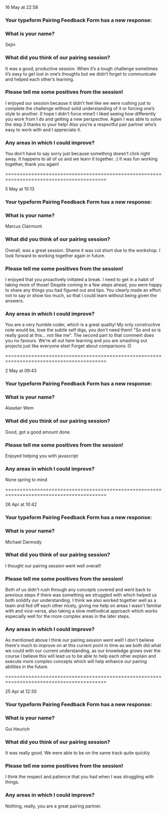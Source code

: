 
16 May at 22:58
### Your typeform Pairing Feedback Form has a new response:

### What is your name?
Sejin

### What did you think of our pairing session?
It was a good, productive session. When it’s a tough challenge sometimes it’s easy to get lost in one’s thoughts but we didn’t forget to communicate and helped each other’s learning.

### Please tell me some positives from the session!
I enjoyed our session because it didn’t feel like we were rushing just to complete the challenge without solid understanding of it or forcing one’s style to another. (I hope I didn’t force mine!) I liked seeing how differently you work from I do and getting a new perspective. Again I was able to solve the step 3 thanks to your help! Also you’re a respectful pair partner who’s easy to work with and I appreciate it.

### Any areas in which I could improve?
You don’t have to say sorry just because something doesn’t click right away. It happens to all of us and we learn it together. :) It was fun working together, thank you again!


=========================================================================================


5 May at 15:13
### Your typeform Pairing Feedback Form has a new response:

### What is your name?
Marcus Clairmont

### What did you think of our pairing session?
Overall, was a great session. Shame it was cut short due to the workshop. I look forward to working together again in future.

### Please tell me some positives from the session!
I enjoyed that you proactively initiated a break. I need to get in a habit of taking more of those! Despite coming in a few steps ahead, you were happy to share any things you had figured out and tips. You clearly made an effort not to say or show too much, so that I could learn without being given the answers.

### Any areas in which I could improve?
You are a very humble coder, which is a great quality! My only constructive note would be, lose the subtle self digs, you don't need them! "So and so is really good at this... not like me". The second part to that comment does you no favours. We're all out here learning and you are smashing out projects just like everyone else! Forget about comparisons :D


=========================================================================================


2 May at 09:43
### Your typeform Pairing Feedback Form has a new response:

### What is your name?
Alasdair Wem

### What did you think of our pairing session?
Good, got a good amount done.

### Please tell me some positives from the session!
Enjoyed helping you with javascript

### Any areas in which I could improve?
None spring to mind


=========================================================================================


26 Apr at 10:42
### Your typeform Pairing Feedback Form has a new response:

### What is your name?
Michael Darmody

### What did you think of our pairing session?
I thought our pairing session went well overall!

### Please tell me some positives from the session!
Both of us didn't rush through any concepts covered and went back to previous steps if there was something we struggled with which helped us both solidify our understanding. I think we also worked together well as a team and fed off each other nicely, giving me help on areas I wasn't familiar with and vice-versa, also taking a slow methodical approach which works especially well for the more complex areas in the later steps.

### Any areas in which I could improve?
As mentioned above I think our pairing session went well! I don't believe there's much to improve on at this current point in time as we both did what we could with our current understanding, as our knowledge grows over the course I believe this will lead us to be able to help each other explain and execute more complex concepts which will help enhance our pairing abilities in the future.


=========================================================================================


25 Apr at 12:30
### Your typeform Pairing Feedback Form has a new response:

### What is your name?
Gui Heurich

### What did you think of our pairing session?
It was really good. We were able to be on the same track quite quickly

### Please tell me some positives from the session!
I think the respect and patience that you had when I was struggling with things.

### Any areas in which I could improve?
Nothing, really, you are a great pairing partner.
